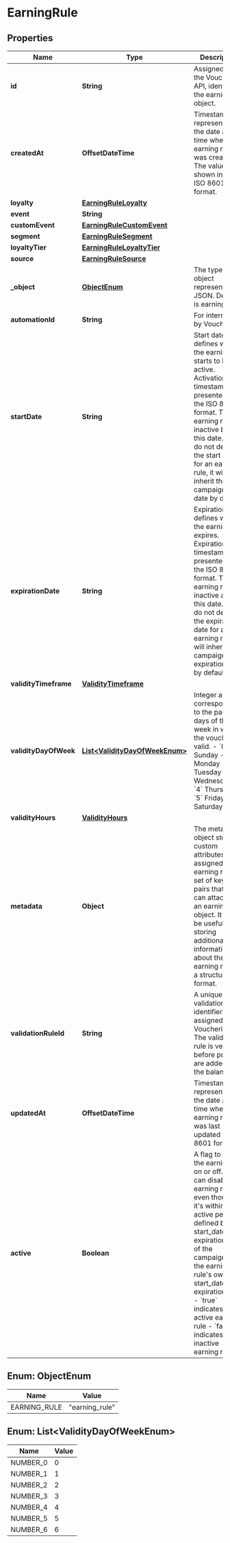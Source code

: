 

# EarningRule


## Properties

| Name | Type | Description |
|------------ | ------------- | ------------- |
|**id** | **String** | Assigned by the Voucherify API, identifies the earning rule object. |
|**createdAt** | **OffsetDateTime** | Timestamp representing the date and time when the earning rule was created. The value is shown in the ISO 8601 format. |
|**loyalty** | [**EarningRuleLoyalty**](EarningRuleLoyalty.md) |  |
|**event** | **String** |  |
|**customEvent** | [**EarningRuleCustomEvent**](EarningRuleCustomEvent.md) |  |
|**segment** | [**EarningRuleSegment**](EarningRuleSegment.md) |  |
|**loyaltyTier** | [**EarningRuleLoyaltyTier**](EarningRuleLoyaltyTier.md) |  |
|**source** | [**EarningRuleSource**](EarningRuleSource.md) |  |
|**_object** | [**ObjectEnum**](#ObjectEnum) | The type of the object represented by JSON. Default is earning_rule. |
|**automationId** | **String** | For internal use by Voucherify. |
|**startDate** | **String** | Start date defines when the earning rule starts to be active. Activation timestamp is presented in the ISO 8601 format. The earning rule is inactive before this date. If you do not define the start date for an earning rule, it will inherit the campaign start date by default. |
|**expirationDate** | **String** | Expiration date defines when the earning rule expires. Expiration timestamp is presented in the ISO 8601 format. The earning rule is inactive after this date. If you do not define the expiration date for an earning rule, it will inherit the campaign expiration date by default. |
|**validityTimeframe** | [**ValidityTimeframe**](ValidityTimeframe.md) |  |
|**validityDayOfWeek** | [**List&lt;ValidityDayOfWeekEnum&gt;**](#List&lt;ValidityDayOfWeekEnum&gt;) | Integer array corresponding to the particular days of the week in which the voucher is valid.  - &#x60;0&#x60; Sunday - &#x60;1&#x60; Monday - &#x60;2&#x60; Tuesday - &#x60;3&#x60; Wednesday - &#x60;4&#x60; Thursday - &#x60;5&#x60; Friday - &#x60;6&#x60; Saturday |
|**validityHours** | [**ValidityHours**](ValidityHours.md) |  |
|**metadata** | **Object** | The metadata object stores all custom attributes assigned to the earning rule. A set of key/value pairs that you can attach to an earning rule object. It can be useful for storing additional information about the earning rule in a structured format. |
|**validationRuleId** | **String** | A unique validation rule identifier assigned by the Voucherify API. The validation rule is verified before points are added to the balance. |
|**updatedAt** | **OffsetDateTime** | Timestamp representing the date and time when the earning rule was last updated in ISO 8601 format. |
|**active** | **Boolean** | A flag to toggle the earning rule on or off. You can disable an earning rule even though it&#39;s within the active period defined by the start_date and expiration_date of the campaign or the earning rule&#39;s own start_date and expiration_date.  - &#x60;true&#x60; indicates an active earning rule - &#x60;false&#x60; indicates an inactive earning rule |



## Enum: ObjectEnum

| Name | Value |
|---- | -----|
| EARNING_RULE | &quot;earning_rule&quot; |



## Enum: List&lt;ValidityDayOfWeekEnum&gt;

| Name | Value |
|---- | -----|
| NUMBER_0 | 0 |
| NUMBER_1 | 1 |
| NUMBER_2 | 2 |
| NUMBER_3 | 3 |
| NUMBER_4 | 4 |
| NUMBER_5 | 5 |
| NUMBER_6 | 6 |



